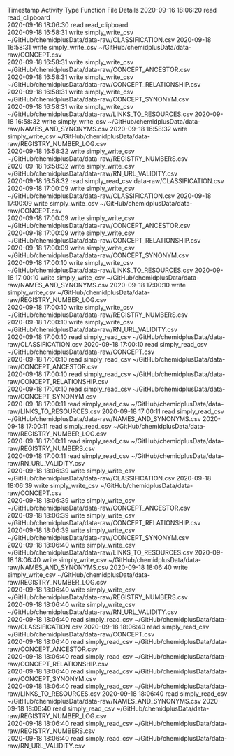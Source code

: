 Timestamp	Activity Type	Function	File	Details
2020-09-16 18:06:20	read	read_clipboard		
2020-09-16 18:06:30	read	read_clipboard		
2020-09-18 16:58:31	write	simply_write_csv	~/GitHub/chemidplusData/data-raw/CLASSIFICATION.csv	
2020-09-18 16:58:31	write	simply_write_csv	~/GitHub/chemidplusData/data-raw/CONCEPT.csv	
2020-09-18 16:58:31	write	simply_write_csv	~/GitHub/chemidplusData/data-raw/CONCEPT_ANCESTOR.csv	
2020-09-18 16:58:31	write	simply_write_csv	~/GitHub/chemidplusData/data-raw/CONCEPT_RELATIONSHIP.csv	
2020-09-18 16:58:31	write	simply_write_csv	~/GitHub/chemidplusData/data-raw/CONCEPT_SYNONYM.csv	
2020-09-18 16:58:31	write	simply_write_csv	~/GitHub/chemidplusData/data-raw/LINKS_TO_RESOURCES.csv	
2020-09-18 16:58:32	write	simply_write_csv	~/GitHub/chemidplusData/data-raw/NAMES_AND_SYNONYMS.csv	
2020-09-18 16:58:32	write	simply_write_csv	~/GitHub/chemidplusData/data-raw/REGISTRY_NUMBER_LOG.csv	
2020-09-18 16:58:32	write	simply_write_csv	~/GitHub/chemidplusData/data-raw/REGISTRY_NUMBERS.csv	
2020-09-18 16:58:32	write	simply_write_csv	~/GitHub/chemidplusData/data-raw/RN_URL_VALIDITY.csv	
2020-09-18 16:58:32	read	simply_read_csv	data-raw/CLASSIFICATION.csv	
2020-09-18 17:00:09	write	simply_write_csv	~/GitHub/chemidplusData/data-raw/CLASSIFICATION.csv	
2020-09-18 17:00:09	write	simply_write_csv	~/GitHub/chemidplusData/data-raw/CONCEPT.csv	
2020-09-18 17:00:09	write	simply_write_csv	~/GitHub/chemidplusData/data-raw/CONCEPT_ANCESTOR.csv	
2020-09-18 17:00:09	write	simply_write_csv	~/GitHub/chemidplusData/data-raw/CONCEPT_RELATIONSHIP.csv	
2020-09-18 17:00:09	write	simply_write_csv	~/GitHub/chemidplusData/data-raw/CONCEPT_SYNONYM.csv	
2020-09-18 17:00:10	write	simply_write_csv	~/GitHub/chemidplusData/data-raw/LINKS_TO_RESOURCES.csv	
2020-09-18 17:00:10	write	simply_write_csv	~/GitHub/chemidplusData/data-raw/NAMES_AND_SYNONYMS.csv	
2020-09-18 17:00:10	write	simply_write_csv	~/GitHub/chemidplusData/data-raw/REGISTRY_NUMBER_LOG.csv	
2020-09-18 17:00:10	write	simply_write_csv	~/GitHub/chemidplusData/data-raw/REGISTRY_NUMBERS.csv	
2020-09-18 17:00:10	write	simply_write_csv	~/GitHub/chemidplusData/data-raw/RN_URL_VALIDITY.csv	
2020-09-18 17:00:10	read	simply_read_csv	~/GitHub/chemidplusData/data-raw/CLASSIFICATION.csv	
2020-09-18 17:00:10	read	simply_read_csv	~/GitHub/chemidplusData/data-raw/CONCEPT.csv	
2020-09-18 17:00:10	read	simply_read_csv	~/GitHub/chemidplusData/data-raw/CONCEPT_ANCESTOR.csv	
2020-09-18 17:00:10	read	simply_read_csv	~/GitHub/chemidplusData/data-raw/CONCEPT_RELATIONSHIP.csv	
2020-09-18 17:00:10	read	simply_read_csv	~/GitHub/chemidplusData/data-raw/CONCEPT_SYNONYM.csv	
2020-09-18 17:00:11	read	simply_read_csv	~/GitHub/chemidplusData/data-raw/LINKS_TO_RESOURCES.csv	
2020-09-18 17:00:11	read	simply_read_csv	~/GitHub/chemidplusData/data-raw/NAMES_AND_SYNONYMS.csv	
2020-09-18 17:00:11	read	simply_read_csv	~/GitHub/chemidplusData/data-raw/REGISTRY_NUMBER_LOG.csv	
2020-09-18 17:00:11	read	simply_read_csv	~/GitHub/chemidplusData/data-raw/REGISTRY_NUMBERS.csv	
2020-09-18 17:00:11	read	simply_read_csv	~/GitHub/chemidplusData/data-raw/RN_URL_VALIDITY.csv	
2020-09-18 18:06:39	write	simply_write_csv	~/GitHub/chemidplusData/data-raw/CLASSIFICATION.csv	
2020-09-18 18:06:39	write	simply_write_csv	~/GitHub/chemidplusData/data-raw/CONCEPT.csv	
2020-09-18 18:06:39	write	simply_write_csv	~/GitHub/chemidplusData/data-raw/CONCEPT_ANCESTOR.csv	
2020-09-18 18:06:39	write	simply_write_csv	~/GitHub/chemidplusData/data-raw/CONCEPT_RELATIONSHIP.csv	
2020-09-18 18:06:39	write	simply_write_csv	~/GitHub/chemidplusData/data-raw/CONCEPT_SYNONYM.csv	
2020-09-18 18:06:40	write	simply_write_csv	~/GitHub/chemidplusData/data-raw/LINKS_TO_RESOURCES.csv	
2020-09-18 18:06:40	write	simply_write_csv	~/GitHub/chemidplusData/data-raw/NAMES_AND_SYNONYMS.csv	
2020-09-18 18:06:40	write	simply_write_csv	~/GitHub/chemidplusData/data-raw/REGISTRY_NUMBER_LOG.csv	
2020-09-18 18:06:40	write	simply_write_csv	~/GitHub/chemidplusData/data-raw/REGISTRY_NUMBERS.csv	
2020-09-18 18:06:40	write	simply_write_csv	~/GitHub/chemidplusData/data-raw/RN_URL_VALIDITY.csv	
2020-09-18 18:06:40	read	simply_read_csv	~/GitHub/chemidplusData/data-raw/CLASSIFICATION.csv	
2020-09-18 18:06:40	read	simply_read_csv	~/GitHub/chemidplusData/data-raw/CONCEPT.csv	
2020-09-18 18:06:40	read	simply_read_csv	~/GitHub/chemidplusData/data-raw/CONCEPT_ANCESTOR.csv	
2020-09-18 18:06:40	read	simply_read_csv	~/GitHub/chemidplusData/data-raw/CONCEPT_RELATIONSHIP.csv	
2020-09-18 18:06:40	read	simply_read_csv	~/GitHub/chemidplusData/data-raw/CONCEPT_SYNONYM.csv	
2020-09-18 18:06:40	read	simply_read_csv	~/GitHub/chemidplusData/data-raw/LINKS_TO_RESOURCES.csv	
2020-09-18 18:06:40	read	simply_read_csv	~/GitHub/chemidplusData/data-raw/NAMES_AND_SYNONYMS.csv	
2020-09-18 18:06:40	read	simply_read_csv	~/GitHub/chemidplusData/data-raw/REGISTRY_NUMBER_LOG.csv	
2020-09-18 18:06:40	read	simply_read_csv	~/GitHub/chemidplusData/data-raw/REGISTRY_NUMBERS.csv	
2020-09-18 18:06:40	read	simply_read_csv	~/GitHub/chemidplusData/data-raw/RN_URL_VALIDITY.csv	
